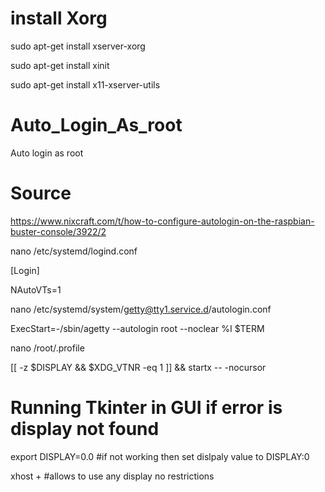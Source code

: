# install Xorg

sudo apt-get install xserver-xorg

sudo apt-get install xinit

sudo apt-get install x11-xserver-utils



# Auto_Login_As_root
Auto login as root

# Source

https://www.nixcraft.com/t/how-to-configure-autologin-on-the-raspbian-buster-console/3922/2

nano /etc/systemd/logind.conf

[Login]

NAutoVTs=1

nano /etc/systemd/system/getty@tty1.service.d/autologin.conf

ExecStart=-/sbin/agetty --autologin root --noclear %I $TERM

 nano /root/.profile
 
 [[ -z $DISPLAY && $XDG_VTNR -eq 1 ]] && startx -- -nocursor
 
# Running Tkinter in GUI if error is display not found 
 
export DISPLAY=0.0 #if not working then set dislpaly value to DISPLAY:0

xhost +  #allows to use any display no restrictions
 
